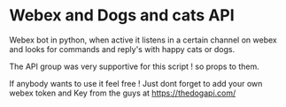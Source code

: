 # Webex and Dogs and cats API

Webex bot in python, when active it listens in a certain channel on webex and looks for commands and reply's with happy cats or dogs.


The API group was very supportive for this script ! so props to them.


If anybody wants to use it feel free ! Just dont forget to add your own webex token and Key from the guys at https://thedogapi.com/

